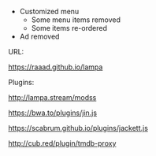 - Customized menu
  - Some menu items removed
  - Some items re-ordered
- Ad removed

URL:

https://raaad.github.io/lampa


Plugins:

http://lampa.stream/modss

https://bwa.to/plugins/jin.js

https://scabrum.github.io/plugins/jackett.js

http://cub.red/plugin/tmdb-proxy
